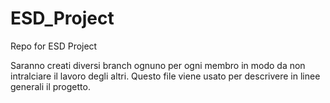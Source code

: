 # ESD_Project
Repo for ESD Project 

Saranno creati diversi branch ognuno per ogni membro in modo da non intralciare il lavoro degli altri. 
Questo file viene usato per descrivere in linee generali il progetto.

